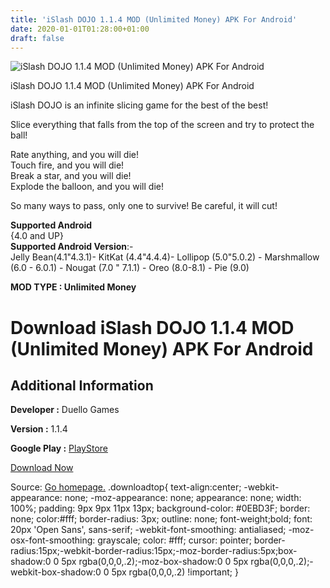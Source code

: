 ```yaml
---
title: 'iSlash DOJO 1.1.4 MOD (Unlimited Money) APK For Android'
date: 2020-01-01T01:28:00+01:00
draft: false
---
```


![iSlash DOJO 1.1.4 MOD (Unlimited Money) APK For Android](https://i0.wp.com/apkhome.net/wp-content/uploads/2019/11/iSlash-DOJO.png "iSlash DOJO 1.1.4 MOD (Unlimited Money) APK For Android")

  

iSlash DOJO 1.1.4 MOD (Unlimited Money) APK For Android

iSlash DOJO is an infinite slicing game for the best of the best!

Slice everything that falls from the top of the screen and try to protect the ball!

Rate anything, and you will die!  
Touch fire, and you will die!  
Break a star, and you will die!  
Explode the balloon, and you will die!

So many ways to pass, only one to survive! Be careful, it will cut!

**Supported Android**  
{4.0 and UP}  
**Supported Android Version**:-  
Jelly Bean(4.1"4.3.1)- KitKat (4.4"4.4.4)- Lollipop (5.0"5.0.2) - Marshmallow (6.0 - 6.0.1) - Nougat (7.0 " 7.1.1) - Oreo (8.0-8.1) - Pie (9.0)

**MOD TYPE : Unlimited Money**

Download iSlash DOJO 1.1.4 MOD (Unlimited Money) APK For Android
================================================================

Additional Information
----------------------

**Developer :** Duello Games

**Version :** 1.1.4

**Google Play :** [PlayStore](https://play.google.com/store/apps/details?id=com.duellogames.iSlashDojo)

  

[Download Now](https://store4app.co/post/islash-dojo-1-1-4-mod-unlimited-money-apk-for-android_1573751758)

  
Source: [Go homepage.](https://store4app.co/post/islash-dojo-1-1-4-mod-unlimited-money-apk-for-android_1573751758) .downloadtop{ text-align:center; -webkit-appearance: none; -moz-appearance: none; appearance: none; width: 100%; padding: 9px 9px 11px 13px; background-color: #0EBD3F; border: none; color:#fff; border-radius: 3px; outline: none; font-weight;bold; font: 20px 'Open Sans', sans-serif; -webkit-font-smoothing: antialiased; -moz-osx-font-smoothing: grayscale; color: #fff; cursor: pointer; border-radius:15px;-webkit-border-radius:15px;-moz-border-radius:5px;box-shadow:0 0 5px rgba(0,0,0,.2);-moz-box-shadow:0 0 5px rgba(0,0,0,.2);-webkit-box-shadow:0 0 5px rgba(0,0,0,.2) !important; }